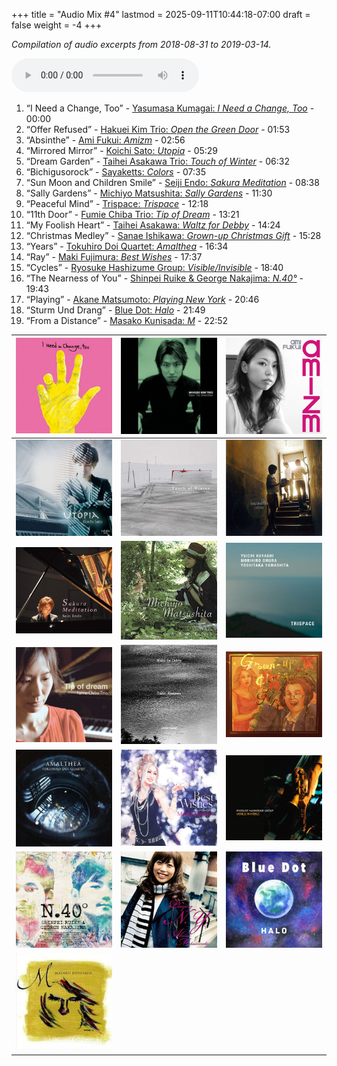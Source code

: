 +++
title = "Audio Mix #4"
lastmod = 2025-09-11T10:44:18-07:00
draft = false
weight = -4
+++

_Compilation of audio excerpts from 2018-08-31 to 2019-03-14._

<audio controls>
<source src="/audio/compilation-4.mp3" type="audio/mpeg">
This browser does not support the audio element.
</audio>

1.  “I Need a Change, Too” - [Yasumasa Kumagai: _I Need a Change, Too_](https://www.jazzofjapan.com/p/yasumasa-kumagai-i-need-a-change-too) - 00:00
2.  “Offer Refused” - [Hakuei Kim Trio: _Open the Green Door_](https://www.jazzofjapan.com/p/hakuei-kim-trio-open-the-green-door) - 01:53
3.  “Absinthe” - [Ami Fukui: _Amizm_](https://www.jazzofjapan.com/p/ami-fukui-amizm) - 02:56
4.  “Mirrored Mirror” - [Koichi Sato: _Utopia_](https://www.jazzofjapan.com/p/koichi-sato-utopia) - 05:29
5.  “Dream Garden” - [Taihei Asakawa Trio: _Touch of Winter_](https://www.jazzofjapan.com/p/taihei-asakawa-trio-touch-of-winter) - 06:32
6.  “Bichigusorock” - [Sayaketts: _Colors_](https://www.jazzofjapan.com/p/sayaketts-colors) - 07:35
7.  “Sun Moon and Children Smile” - [Seiji Endo: _Sakura Meditation_](https://www.jazzofjapan.com/p/seiji-endo-sakura-meditation) - 08:38
8.  “Sally Gardens” - [Michiyo Matsushita: _Sally Gardens_](https://www.jazzofjapan.com/p/michiyo-matsushita-sally-gardens) - 11:30
9.  “Peaceful Mind” - [Trispace: _Trispace_](https://www.jazzofjapan.com/p/trispace-trispace) - 12:18
10. “11th Door” - [Fumie Chiba Trio: _Tip of Dream_](https://www.jazzofjapan.com/p/fumie-chiba-trio-tip-of-dream) - 13:21
11. “My Foolish Heart” - [Taihei Asakawa: _Waltz for Debby_](https://www.jazzofjapan.com/p/taihei-asakawa-waltz-for-debby) - 14:24
12. “Christmas Medley” - [Sanae Ishikawa: _Grown-up Christmas Gift_](https://www.jazzofjapan.com/p/sanae-ishikawa-grown-up-christmas) - 15:28
13. “Years” - [Tokuhiro Doi Quartet: _Amalthea_](https://www.jazzofjapan.com/p/tokuhiro-doi-quartet-amalthea) - 16:34
14. “Ray” - [Maki Fujimura: _Best Wishes_](https://www.jazzofjapan.com/p/maki-fujimura-best-wishes) - 17:37
15. “Cycles” - [Ryosuke Hashizume Group: _Visible/Invisible_](https://www.jazzofjapan.com/p/ryosuke-hashizume-group-visible-invisible) - 18:40
16. “The Nearness of You” - [Shinpei Ruike &amp; George Nakajima: _N.40°_](https://www.jazzofjapan.com/p/shinpei-ruike-george-nakajima-n40) - 19:43
17. “Playing” - [Akane Matsumoto: _Playing New York_](https://www.jazzofjapan.com/p/akane-matsumoto-playing-new-york) - 20:46
18. “Sturm Und Drang” - [Blue Dot: _Halo_](https://www.jazzofjapan.com/p/blue-dot-halo) - 21:49
19. “From a Distance” - [Masako Kunisada: _M_](https://www.jazzofjapan.com/p/masako-kunisada-m) - 22:52

| ![](/images/yasumasakumagai-ineed-460.jpeg) | ![](/images/hakueikim-open-460.jpeg)          | ![](/images/amifukui-amizm-460.jpeg)           |
|---------------------------------------------|-----------------------------------------------|------------------------------------------------|
| ![](/images/koichisato-utopia-460.jpeg)     | ![](/images/taiheiasakawa-touch-460.jpeg)     | ![](/images/sayaketts-colors-460.jpeg)         |
| ![](/images/seijiendo-sakura-460.jpeg)      | ![](/images/michiyomatsushita-sally-460.jpeg) | ![](/images/trispace-trispace-460.jpeg)        |
| ![](/images/fumiechiba-tip-460.jpeg)        | ![](/images/taiheiasakawa-waltz-460.jpeg)     | ![](/images/sanaeishikawa-grownup-460.jpeg)    |
| ![](/images/tokuhirodoi-amalthea-460.jpeg)  | ![](/images/makifujimura-best-460.jpeg)       | ![](/images/ryosukehashizume-visible-460.jpeg) |
| ![](/images/ruike-nakajima-n40-460.jpeg)    | ![](/images/akanematsumoto-playing-460.jpeg)  | ![](/images/bluedot-halo-460.jpeg)             |
| ![](/images/masakokunisada-m-460.jpeg)      |                                               |                                                |
